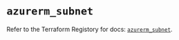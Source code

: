 # `azurerm_subnet`

Refer to the Terraform Registory for docs: [`azurerm_subnet`](https://registry.terraform.io/providers/hashicorp/azurerm/3.77.0/docs/resources/subnet).
